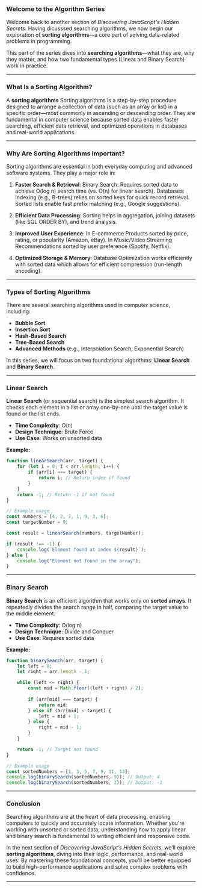 ### Welcome to the Algorithm Series

Welcome back to another section of *Discovering JavaScript's Hidden Secrets*. Having dicusssed searching algorithms, we now begin our exploration of **sorting algorithms**—a core part of solving data-related problems in programming.

This part of the series dives into **searching algorithms**—what they are, why they matter, and how two fundamental types (Linear and Binary Search) work in practice.

---

### What Is a Sorting Algorithm?

 A **sorting algorithms** Sorting algorithms is a step-by-step procedure designed to arrange a collection of data (such as an array or list) in a specific order—most commonly in ascending or descending order. They are fundamental in computer science because sorted data enables faster searching, efficient data retrieval, and optimized operations in databases and real-world applications.


---

### Why Are Sorting Algorithms Important?

Sorting algorithms are essential in both everyday computing and advanced software systems. They play a major role in:

1. **Faster Search & Retrieval**: Binary Search: Requires sorted data to achieve O(log n) search time (vs. O(n) for linear search). Databases: Indexing (e.g., B-trees) relies on sorted keys for quick record retrieval. Sorted lists enable fast prefix matching (e.g., Google suggestions).
2. **Efficient Data Processing**: Sorting helps in aggregation, joining datasets (like SQL ORDER BY), and trend analysis.
3. **Improved User Experience**: In E-commerce Products sorted by price, rating, or popularity (Amazon, eBay). In Music/Video Streaming Recommendations sorted by user preference (Spotify, Netflix).

4. **Optimized Storage & Memory**: Database Optimization works efficiently with sorted data which allows for efficient compression (run-length encoding).

---

### Types of Sorting Algorithms

There are several searching algorithms used in computer science, including:

* **Bubble Sort**
* **Insertion Sort**
* **Hash-Based Search**
* **Tree-Based Search**
* **Advanced Methods** (e.g., Interpolation Search, Exponential Search)

In this series, we will focus on two foundational algorithms: **Linear Search** and **Binary Search**.

---

### Linear Search

**Linear Search** (or sequential search) is the simplest search algorithm. It checks each element in a list or array one-by-one until the target value is found or the list ends.

* **Time Complexity**: O(n)
* **Design Technique**: Brute Force
* **Use Case**: Works on unsorted data

**Example:**

```javascript
function linearSearch(arr, target) {
    for (let i = 0; i < arr.length; i++) {
        if (arr[i] === target) {
            return i; // Return index if found
        }
    }
    return -1; // Return -1 if not found
}

// Example usage
const numbers = [4, 2, 7, 1, 9, 3, 6];
const targetNumber = 9;

const result = linearSearch(numbers, targetNumber);

if (result !== -1) {
    console.log(`Element found at index ${result}`);
} else {
    console.log("Element not found in the array");
}
```

---

### Binary Search

**Binary Search** is an efficient algorithm that works only on **sorted arrays**. It repeatedly divides the search range in half, comparing the target value to the middle element.

* **Time Complexity**: O(log n)
* **Design Technique**: Divide and Conquer
* **Use Case**: Requires sorted data

**Example:**

```javascript
function binarySearch(arr, target) {
    let left = 0;
    let right = arr.length - 1;

    while (left <= right) {
        const mid = Math.floor((left + right) / 2);
        
        if (arr[mid] === target) {
            return mid;
        } else if (arr[mid] < target) {
            left = mid + 1;
        } else {
            right = mid - 1;
        }
    }

    return -1; // Target not found
}

// Example usage
const sortedNumbers = [1, 3, 5, 7, 9, 11, 13];
console.log(binarySearch(sortedNumbers, 9)); // Output: 4
console.log(binarySearch(sortedNumbers, 2)); // Output: -1
```

---

### Conclusion

Searching algorithms are at the heart of data processing, enabling computers to quickly and accurately locate information. Whether you're working with unsorted or sorted data, understanding how to apply linear and binary search is fundamental to writing efficient and responsive code.

In the next section of *Discovering JavaScript’s Hidden Secrets*, we’ll explore **sorting algorithms**, diving into their logic, performance, and real-world uses. By mastering these foundational concepts, you'll be better equipped to build high-performance applications and solve complex problems with confidence.

---
